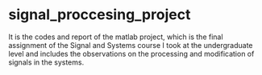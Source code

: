 # signal_proccesing_project
It is the codes and report of the matlab project, which is the final assignment of the Signal and Systems course I took at the undergraduate level and includes the observations on the processing and modification of signals in the systems.
